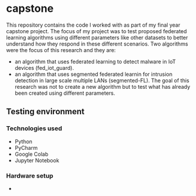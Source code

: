 # capstone

This repository contains the code I worked with as part of my final year capstone project. 
The focus of my project was to test proposed federated learning algorithms using different parameters like other datasets to better understand how they respond in these different scenarios. 
Two algorithms were the focus of this research and they are:
- an algorithm that uses federated learning to detect malware in IoT devices (fed_iot_guard).
- an algorithm that uses segmented federated learnin for intrusion detection in large scale multiple LANs (segmented-FL). 
The goal of this research was not to create a new algorithm but to test what has already been created using different parameters. 

## Testing environment
### Technologies used
- Python
- PyCharm
- Google Colab
- Jupyter Notebook

### Hardware setup
- 
